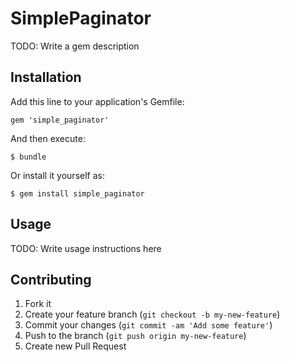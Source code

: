 # SimplePaginator

TODO: Write a gem description

## Installation

Add this line to your application's Gemfile:

    gem 'simple_paginator'

And then execute:

    $ bundle

Or install it yourself as:

    $ gem install simple_paginator

## Usage

TODO: Write usage instructions here

## Contributing

1. Fork it
2. Create your feature branch (`git checkout -b my-new-feature`)
3. Commit your changes (`git commit -am 'Add some feature'`)
4. Push to the branch (`git push origin my-new-feature`)
5. Create new Pull Request
